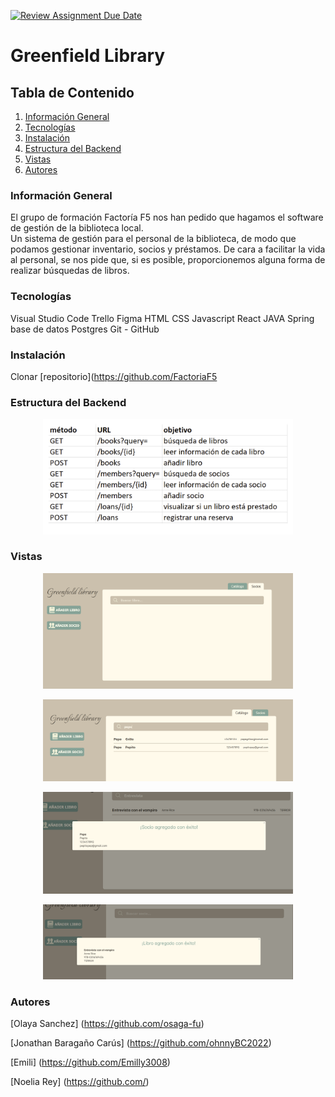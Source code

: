 [![Review Assignment Due Date](https://classroom.github.com/assets/deadline-readme-button-24ddc0f5d75046c5622901739e7c5dd533143b0c8e959d652212380cedb1ea36.svg)](https://classroom.github.com/a/JvVj5M32)
# Greenfield Library


## Tabla de Contenido
1. [Información General](#Info-General)
2. [Tecnologías](#Tecnologías)
3. [Instalación](#Instalación)
4. [Estructura del Backend](#Estructura-del-Backend)
5. [Vistas](#Vistas)
6. [Autores](#Autores)


### Información General

El grupo de formación Factoría F5 nos han pedido que hagamos el software de gestión de la biblioteca local.  
Un sistema de gestión para el personal de la biblioteca, de modo que podamos gestionar inventario, socios y préstamos.
De cara a facilitar la vida al personal, se nos pide que, si es posible, proporcionemos alguna forma de realizar búsquedas de libros.



### Tecnologías

Visual Studio Code
Trello
Figma
HTML
CSS
Javascript
React
JAVA
Spring
base de datos Postgres
Git - GitHub


### Instalación

Clonar [repositorio](https://github.com/FactoriaF5


### Estructura del Backend
<p align="center"><img width="400" alt="nombre" src="img/Method.png"></p>

### Vistas

<p align="center"><img width="400" alt="nombre" src="img/image (3).png"></p>
<p align="center"><img width="400" alt="nombre" src="img/image (2).png"></p>
<p align="center"><img width="400" alt="nombre" src="img/image (1).png"></p>
<p align="center"><img width="400" alt="nombre" src="img/image.png"></p>



### Autores

[Olaya Sanchez] (https://github.com/osaga-fu) 

[Jonathan Baragaño Carús] (https://github.com/ohnnyBC2022)

[Emili] (https://github.com/Emilly3008)

[Noelia Rey] (https://github.com/)